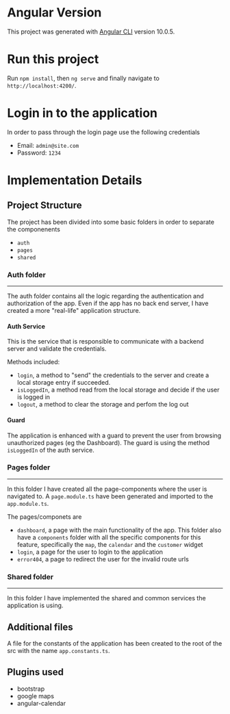# Angular Version
This project was generated with [Angular CLI](https://github.com/angular/angular-cli) version 10.0.5.

# Run this project
Run `npm install`, then `ng serve` and finally navigate to `http://localhost:4200/`.

# Login in to the application
In order to pass through the login page use the following credentials

- Email: `admin@site.com`
- Password: `1234`

# Implementation Details

## Project Structure
The project has been divided into some basic folders in order to separate the componenents

- `auth`
- `pages`
- `shared`

### Auth folder
---
The auth folder contains all the logic regarding the authentication and authorization of the app. Even if the app has no back end server, I have created a more "real-life" application structure.

#### Auth Service
This is the service that is responsible to communicate with a backend server and validate the credentials.

Methods included: 
- `login`, a method to "send" the credentials to the server and create a local storage entry if succeeded.
- `isLoggedIn`, a method read from the local storage and decide if the user is logged in
- `logout`, a method to clear the storage and perfom the log out

#### Guard
The application is enhanced with a guard to prevent the user from browsing unauthorized pages (eg the Dashboard). The guard is using the method `isLoggedIn` of the auth service.

### Pages folder
---
In this folder I have created all the page-components where the user is navigated to. A `page.module.ts` have been generated and imported to the `app.module.ts`.

The pages/componets are 
- `dashboard`, a page with the main functionality of the app. This folder also have a `components` folder with all the specific components for this feature, specifically the `map`, the `calendar` and the `customer` widget
- `login`, a page for the user to login to the application
- `error404`, a page to redirect the user for the invalid route urls

### Shared folder
---
In this folder I have implemented the shared and common services the application is using. 

## Additional files
A file for the constants of the application has been created to the root of the src with the name `app.constants.ts`. 

## Plugins used
- bootstrap 
- google maps 
- angular-calendar
